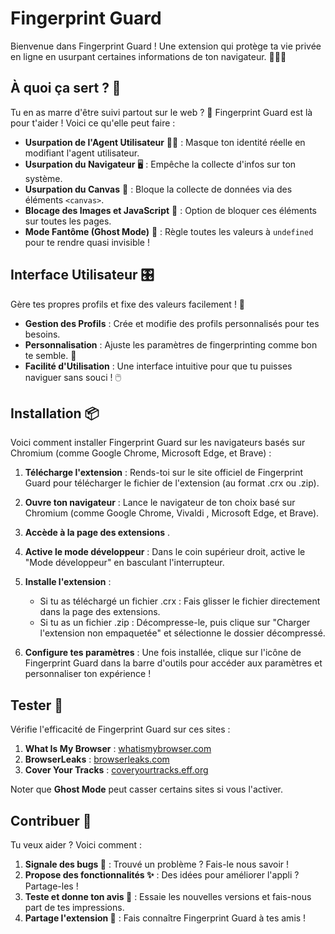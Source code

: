 # Fingerprint Guard

Bienvenue dans Fingerprint Guard ! Une extension qui protège ta vie privée en ligne en usurpant certaines informations de ton navigateur. 🕵️‍♂️✨

## À quoi ça sert ? 🤔

Tu en as marre d'être suivi partout sur le web ? 🥴 Fingerprint Guard est là pour t'aider ! Voici ce qu'elle peut faire :

- **Usurpation de l'Agent Utilisateur** 🦸‍♀️ : Masque ton identité réelle en modifiant l'agent utilisateur.
- **Usurpation du Navigateur** 🖥️ : Empêche la collecte d'infos sur ton système.
- **Usurpation du Canvas** 🎨 : Bloque la collecte de données via des éléments `<canvas>`.
- **Blocage des Images et JavaScript** 🚫 : Option de bloquer ces éléments sur toutes les pages.
- **Mode Fantôme (Ghost Mode)** 👻 : Règle toutes les valeurs à `undefined` pour te rendre quasi invisible !

## Interface Utilisateur 🎛️

Gère tes propres profils et fixe des valeurs facilement ! 🌟

- **Gestion des Profils** : Crée et modifie des profils personnalisés pour tes besoins.
- **Personnalisation** : Ajuste les paramètres de fingerprinting comme bon te semble. 🎯
- **Facilité d'Utilisation** : Une interface intuitive pour que tu puisses naviguer sans souci ! 🖱️

## Installation 📦

Voici comment installer Fingerprint Guard sur les navigateurs basés sur Chromium (comme Google Chrome, Microsoft Edge, et Brave) :

1. **Télécharge l'extension** : Rends-toi sur le site officiel de Fingerprint Guard pour télécharger le fichier de l'extension (au format .crx ou .zip).

2. **Ouvre ton navigateur** : Lance le navigateur de ton choix basé sur Chromium (comme Google Chrome, Vivaldi , Microsoft Edge, et Brave).

3. **Accède à la page des extensions** .
4. **Active le mode développeur** : Dans le coin supérieur droit, active le "Mode développeur" en basculant l'interrupteur.

5. **Installe l'extension** :

   - Si tu as téléchargé un fichier .crx : Fais glisser le fichier directement dans la page des extensions.
   - Si tu as un fichier .zip : Décompresse-le, puis clique sur "Charger l'extension non empaquetée" et sélectionne le dossier décompressé.

6. **Configure tes paramètres** : Une fois installée, clique sur l'icône de Fingerprint Guard dans la barre d'outils pour accéder aux paramètres et personnaliser ton expérience !

## Tester 🧪

Vérifie l'efficacité de Fingerprint Guard sur ces sites :

1. **What Is My Browser** : [whatismybrowser.com](https://www.whatismybrowser.com)
2. **BrowserLeaks** : [browserleaks.com](https://browserleaks.com)
3. **Cover Your Tracks** : [coveryourtracks.eff.org](https://coveryourtracks.eff.org)

Noter que **Ghost Mode** peut casser certains sites si vous l'activer.

## Contribuer 🤝

Tu veux aider ? Voici comment :

1. **Signale des bugs 🐛** : Trouvé un problème ? Fais-le nous savoir !
2. **Propose des fonctionnalités ✨** : Des idées pour améliorer l'appli ? Partage-les !
3. **Teste et donne ton avis 💬** : Essaie les nouvelles versions et fais-nous part de tes impressions.
4. **Partage l'extension 📣** : Fais connaître Fingerprint Guard à tes amis !
